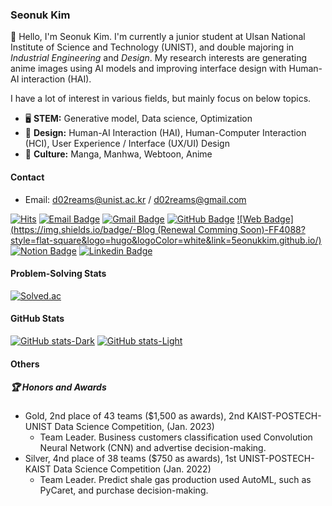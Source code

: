 ### Seonuk Kim

👋 Hello, I'm Seonuk Kim. I'm currently a junior student at Ulsan National Institute of Science and Technology (UNIST), and double majoring in *Industrial Engineering* and *Design*. My research interests are generating anime images using AI models and improving interface design with Human-AI interaction (HAI). 

I have a lot of interest in various fields, but mainly focus on below topics.

- 🖥️ **STEM:** Generative model, Data science, Optimization 
- 📐 **Design:** Human-AI Interaction (HAI), Human-Computer Interaction (HCI), User Experience / Interface (UX/UI) Design
- 🎨 **Culture:** Manga, Manhwa, Webtoon, Anime

#### Contact

- Email: [d02reams@unist.ac.kr](mailto:d02reams@unist.ac.kr) / [d02reams@gmail.com](mailto:d02reams@gmail.com)

[![Hits](https://hits.seeyoufarm.com/api/count/incr/badge.svg?url=https%3A%2F%2Fgithub.com%2F5eonukkim%2Fhit-counter&count_bg=%2379C83D&title_bg=%23555555&icon=&icon_color=%23E7E7E7&title=hits&edge_flat=false)](https://hits.seeyoufarm.com)
[![Email Badge](https://img.shields.io/badge/-Email-0078D4?style=flat-square&logo=microsoftoutlook&logoColor=white&link=mailto:d02reams@unist.ac.kr)](mailto:d02reams@unist.ac.kr)
[![Gmail Badge](https://img.shields.io/badge/-Gmail-d14836?style=flat-square&logo=Gmail&logoColor=white&link=mailto:d02reams@gmail.com)](mailto:d02reams@gmail.com)
[![GitHub Badge](https://img.shields.io/badge/-GitHub-FC6D26?style=flat-square&logo=github&logoColor=white&link=github.com/5eonukkim)](github.com/5eonukkim)
[![Web Badge](https://img.shields.io/badge/-Blog (Renewal Comming Soon)-FF4088?style=flat-square&logo=hugo&logoColor=white&link=5eonukkim.github.io/)](5eonukkim.github.io/)
[![Notion Badge](https://img.shields.io/badge/-Notion-F7A81B?style=flat-square&logo=notion&logoColor=white&link=5eonukkim.notion.site/)](5eonukkim.notion.site/)
[![Linkedin Badge](https://img.shields.io/badge/-LinkedIn-blue?style=flat-square&logo=Linkedin&logoColor=white&link=linkedin.com/in/seonuk-kim-870a30206/)](linkedin.com/in/seonuk-kim-870a30206/)

#### Problem-Solving Stats

[![Solved.ac](http://mazassumnida.wtf/api/v2/generate_badge?boj=d02reams)](https://solved.ac/d02reams)

#### GitHub Stats

[![GitHub stats-Dark](https://github-readme-stats.vercel.app/api?username=5eonukkim&show_icons=true&theme=dark#gh-dark-mode-only)](https://github.com/5eonukkim/github-readme-stats#gh-dark-mode-only)
[![GitHub stats-Light](https://github-readme-stats.vercel.app/api?username=5eonukkim&show_icons=true&theme=default#gh-light-mode-only)](https://github.com/5eonukkim/github-readme-stats#gh-light-mode-only)

#### Others
##### 🏆 Honors and Awards
- Gold, 2nd place of 43 teams ($1,500 as awards), 2nd KAIST-POSTECH-UNIST Data Science Competition, (Jan. 2023)
  - Team Leader. Business customers classification used Convolution Neural Network (CNN) and advertise decision-making.
- Silver, 4nd place of 38 teams ($750 as awards), 1st UNIST-POSTECH-KAIST Data Science Competition (Jan. 2022)
  - Team Leader. Predict shale gas production used AutoML, such as PyCaret, and purchase decision-making.

<!--
**5eonukkim/5eonukkim** is a ✨ _special_ ✨ repository because its `README.md` (this file) appears on your GitHub profile.

Here are some ideas to get you started:

- 🔭 I’m currently working on ...
- 🌱 I’m currently learning ...
- 👯 I’m looking to collaborate on ...
- 🤔 I’m looking for help with ...
- 💬 Ask me about ...
- 📫 How to reach me: ...
- 😄 Pronouns: ...
- ⚡ Fun fact: ...
-->
